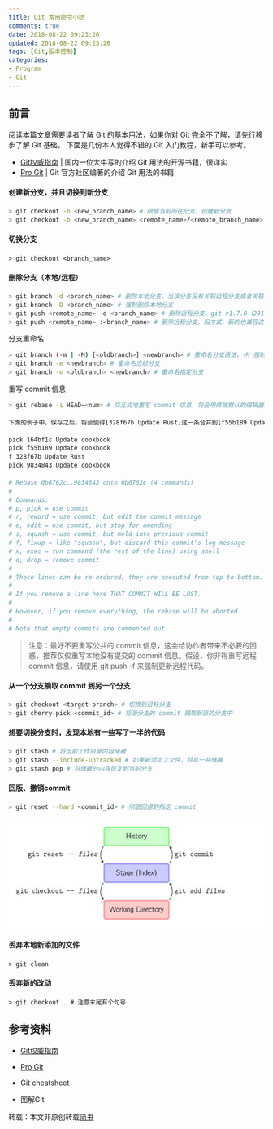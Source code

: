 ```yaml
---
title: Git 常用命令小结
comments: true
date: 2018-08-22 09:23:26
updated: 2018-08-22 09:23:26
tags: [Git,版本控制]
categories: 
- Program 
- Git
---
```

## 前言

阅读本篇文章需要读者了解 Git 的基本用法，如果你对 Git 完全不了解，请先行移步了解 Git 基础。
下面是几份本人觉得不错的 Git 入门教程，新手可以参考。
- [Git权威指南](http://www.worldhello.net/gotgit/index.html) | 国内一位大牛写的介绍 Git 用法的开源书籍，很详实
- [Pro Git](https://git-scm.com/book/zh/v2) | Git 官方社区编著的介绍 Git 用法的书籍

#### 创建新分支，并且切换到新分支
```bash
> git checkout -b <new_branch_name> # 根据当前所在分支，创建新分支
> git checkout -b <new_branch_name> <remote_name>/<remote_branch_name> # 根据远程分支，创建分支
```
#### 切换分支

`> git checkout <branch_name>`

#### 删除分支（本地/远程）

```bash
> git branch -d <branch_name> # 删除本地分支，当该分支没有关联远程分支或者关联的远程分支已经合并过，才会被允许删除
> git branch -D <branch_name> # 强制删除本地分支
> git push <remote_name> -d <branch_name> # 删除远程分支，git v1.7.0（2010年的版本）之后支持
> git push <remote_name> :<branch_name> # 删除远程分支，旧方式，新的也兼容这种

```

分支重命名

```bash
> git branch (-m | -M) [<oldbranch>] <newbranch> # 重命名分支语法，-M 强制重命名，具体参见 git branch --help
> git branch -m <newbranch> # 重命名当前分支
> git branch -m <oldbranch> <newbranch> # 重命名指定分支

```

重写 commit 信息

```bash
> git rebase -i HEAD~<num> # 交互式地重写 commit 信息，将会用终端默认的编辑器进行操作

下面的例子中，保存之后，将会使得[328f67b Update Rust]这一条合并到[f55b189 Update cookbook]

pick 164bf1c Update cookbook
pick f55b189 Update cookbook
f 328f67b Update Rust
pick 9834843 Update cookbook

# Rebase 0b6762c..9834843 onto 0b6762c (4 commands)
#
# Commands:
# p, pick = use commit
# r, reword = use commit, but edit the commit message
# e, edit = use commit, but stop for amending
# s, squash = use commit, but meld into previous commit
# f, fixup = like "squash", but discard this commit's log message
# x, exec = run command (the rest of the line) using shell
# d, drop = remove commit
#
# These lines can be re-ordered; they are executed from top to bottom.
#
# If you remove a line here THAT COMMIT WILL BE LOST.
#
# However, if you remove everything, the rebase will be aborted.
#
# Note that empty commits are commented out

```

> 注意：最好不要重写公共的 commit 信息，这会给协作者带来不必要的困惑，推荐仅仅重写本地没有提交的 commit 信息。假设，你非得重写远程 commit 信息，请使用 git push -f 来强制更新远程代码。

#### 从一个分支摘取 commit 到另一个分支

```bash
> git checkout <target-branch> # 切换到目标分支
> git cherry-pick <commit_id> # 将源分支的 commit 摘取到目的分支中
```

#### 想要切换分支时，发现本地有一些写了一半的代码

```bash
> git stash # 将当前工作目录内容储藏
> git stash --include-untracked # 如果新添加了文件，将其一并储藏
> git stash pop # 将储藏的内容恢复到当前分支
```

#### 回版、撤销commit

```bash
> git reset --hard <commit_id> # 彻底回退到指定 commit
```

![img](2018-08-22-Git-changyongmingling\726930-5079e6da8900d0e2.jpg) 

#### 丢弃本地新添加的文件

`> git clean `

#### 丢弃新的改动

`> git checkout . # 注意末尾有个句号`

## 参考资料

- [Git权威指南](http://www.worldhello.net/gotgit/index.html) 

- [Pro Git](https://git-scm.com/book/zh/v2)

- Git cheatsheet

- 图解Git


转载：本文非原创转载[简书](https://www.jianshu.com/p/15e3a4873d1d)